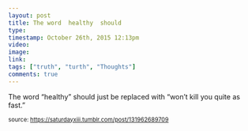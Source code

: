 ```yaml
---
layout: post
title: The word  healthy  should 
type: 
timestamp: October 26th, 2015 12:13pm
video: 
image: 
link: 
tags: ["truth", "turth", "Thoughts"]
comments: true
---
```


The word “healthy” should just be replaced with “won’t kill you quite as fast.”
  
<small>source: https://saturdayxiii.tumblr.com/post/131962689709</small>